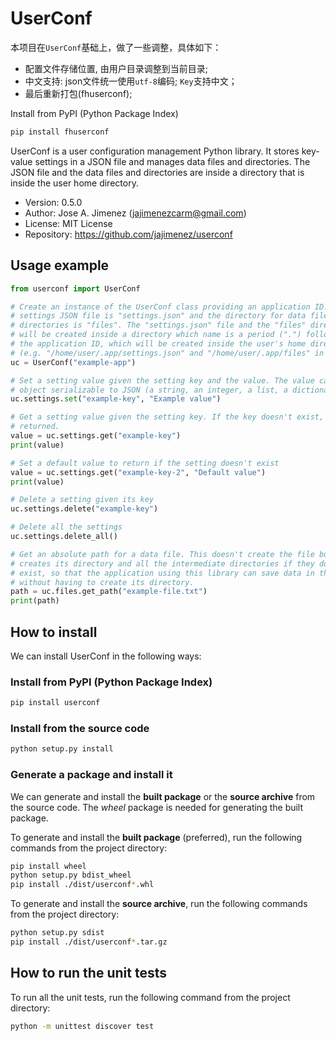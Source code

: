 # UserConf

本项目在`UserConf`基础上，做了一些调整，具体如下：

- 配置文件存储位置, 由用户目录调整到当前目录;
- 中文支持: json文件统一使用`utf-8`编码; `Key`支持中文；
- 最后重新打包(fhuserconf);

Install from PyPI (Python Package Index)

```bash
pip install fhuserconf
```

UserConf is a user configuration management Python library. It stores key-value
settings in a JSON file and manages data files and directories. The JSON file
and the data files and directories are inside a directory that is inside the
user home directory.

- Version: 0.5.0
- Author: Jose A. Jimenez (jajimenezcarm@gmail.com)
- License: MIT License
- Repository: https://github.com/jajimenez/userconf

## Usage example

```python
from userconf import UserConf

# Create an instance of the UserConf class providing an application ID. The
# settings JSON file is "settings.json" and the directory for data files and
# directories is "files". The "settings.json" file and the "files" directory
# will be created inside a directory which name is a period (".") followed by
# the application ID, which will be created inside the user's home directory
# (e.g. "/home/user/.app/settings.json" and "/home/user/.app/files" in Linux).
uc = UserConf("example-app")

# Set a setting value given the setting key and the value. The value can be any
# object serializable to JSON (a string, an integer, a list, a dictionary...).
uc.settings.set("example-key", "Example value")

# Get a setting value given the setting key. If the key doesn't exist, None is
# returned.
value = uc.settings.get("example-key")
print(value)

# Set a default value to return if the setting doesn't exist
value = uc.settings.get("example-key-2", "Default value")
print(value)

# Delete a setting given its key
uc.settings.delete("example-key")

# Delete all the settings
uc.settings.delete_all()

# Get an absolute path for a data file. This doesn't create the file but it
# creates its directory and all the intermediate directories if they don't
# exist, so that the application using this library can save data in this path
# without having to create its directory.
path = uc.files.get_path("example-file.txt")
print(path)
```

## How to install

We can install UserConf in the following ways:

### Install from PyPI (Python Package Index)

```bash
pip install userconf
```

### Install from the source code

```bash
python setup.py install
```

### Generate a package and install it

We can generate and install the **built package** or the **source archive**
from the source code. The *wheel* package is needed for generating the built
package.

To generate and install the **built package** (preferred), run the following
commands from the project directory:

```bash
pip install wheel
python setup.py bdist_wheel
pip install ./dist/userconf*.whl
```

To generate and install the **source archive**, run the following commands from
the project directory:

```bash
python setup.py sdist
pip install ./dist/userconf*.tar.gz
```

## How to run the unit tests

To run all the unit tests, run the following command from the project
directory:

```bash
python -m unittest discover test
```